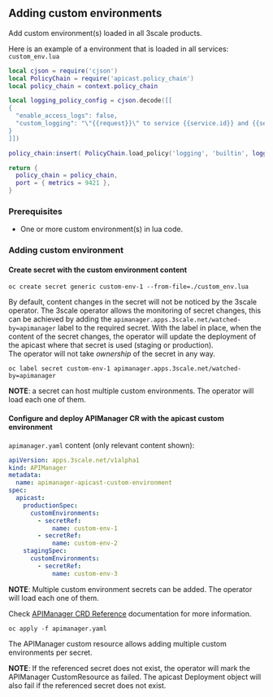 ## Adding custom environments

Add custom environment(s) loaded in all 3scale products.

Here is an example of a environment that is loaded in all services: `custom_env.lua`

```lua
local cjson = require('cjson')
local PolicyChain = require('apicast.policy_chain')
local policy_chain = context.policy_chain

local logging_policy_config = cjson.decode([[
{
  "enable_access_logs": false,
  "custom_logging": "\"{{request}}\" to service {{service.id}} and {{service.name}}"
}
]])

policy_chain:insert( PolicyChain.load_policy('logging', 'builtin', logging_policy_config), 1)

return {
  policy_chain = policy_chain,
  port = { metrics = 9421 },
}
```

### Prerequisites

* One or more custom environment(s) in lua code.

### Adding custom environment

#### Create secret with the custom environment content

```
oc create secret generic custom-env-1 --from-file=./custom_env.lua
```

By default, content changes in the secret will not be noticed by the 3scale operator.
The 3scale operator allows the monitoring of secret changes, this can be achieved by adding the
`apimanager.apps.3scale.net/watched-by=apimanager` label to the required secret.
With the label in place, when the content of the secret changes, the operator will update the deployment of the apicast
where that secret is used (staging or production).  
The operator will not take *ownership* of the secret in any way.
```
oc label secret custom-env-1 apimanager.apps.3scale.net/watched-by=apimanager
```

**NOTE**: a secret can host multiple custom environments. The operator will load each one of them.

#### Configure and deploy APIManager CR with the apicast custom environment

`apimanager.yaml` content (only relevant content shown):

```yaml
apiVersion: apps.3scale.net/v1alpha1
kind: APIManager
metadata:
  name: apimanager-apicast-custom-environment
spec:
  apicast:
    productionSpec:
      customEnvironments:
        - secretRef:
            name: custom-env-1
        - secretRef:
            name: custom-env-2
    stagingSpec:
      customEnvironments:
        - secretRef:
            name: custom-env-3
```

**NOTE**: Multiple custom environment secrets can be added. The operator will load each one of them.

Check [APIManager CRD Reference](apimanager-reference.md) documentation for more information.

```
oc apply -f apimanager.yaml
```

The APIManager custom resource allows adding multiple custom environments per secret.

**NOTE**: If the referenced secret does not exist, the operator will mark the APIManager CustomResource as failed. The apicast Deployment object will also fail if the referenced secret does not exist.